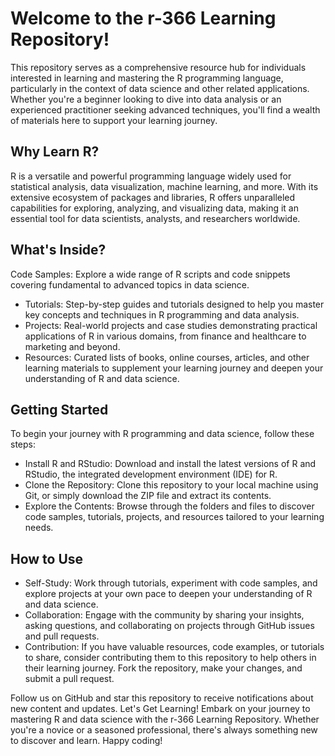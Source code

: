 # Welcome to the r-366 Learning Repository!
This repository serves as a comprehensive resource hub for individuals interested in learning and mastering the R programming language, particularly in the context of data science and other related applications. Whether you're a beginner looking to dive into data analysis or an experienced practitioner seeking advanced techniques, you'll find a wealth of materials here to support your learning journey.

## Why Learn R?
R is a versatile and powerful programming language widely used for statistical analysis, data visualization, machine learning, and more. With its extensive ecosystem of packages and libraries, R offers unparalleled capabilities for exploring, analyzing, and visualizing data, making it an essential tool for data scientists, analysts, and researchers worldwide.

## What's Inside?
Code Samples: Explore a wide range of R scripts and code snippets covering fundamental to advanced topics in data science.
- Tutorials: Step-by-step guides and tutorials designed to help you master key concepts and techniques in R programming and data analysis.
- Projects: Real-world projects and case studies demonstrating practical applications of R in various domains, from finance and healthcare to marketing and beyond.
- Resources: Curated lists of books, online courses, articles, and other learning materials to supplement your learning journey and deepen your understanding of R and data science.

## Getting Started
To begin your journey with R programming and data science, follow these steps:
- Install R and RStudio: Download and install the latest versions of R and RStudio, the integrated development environment (IDE) for R.
- Clone the Repository: Clone this repository to your local machine using Git, or simply download the ZIP file and extract its contents.
- Explore the Contents: Browse through the folders and files to discover code samples, tutorials, projects, and resources tailored to your learning needs.

## How to Use
- Self-Study: Work through tutorials, experiment with code samples, and explore projects at your own pace to deepen your understanding of R and data science.
- Collaboration: Engage with the community by sharing your insights, asking questions, and collaborating on projects through GitHub issues and pull requests.
- Contribution: If you have valuable resources, code examples, or tutorials to share, consider contributing them to this repository to help others in their learning journey. Fork the repository, make your changes, and submit a pull request.

Follow us on GitHub and star this repository to receive notifications about new content and updates.
Let's Get Learning!
Embark on your journey to mastering R and data science with the r-366 Learning Repository. Whether you're a novice or a seasoned professional, there's always something new to discover and learn. Happy coding!
